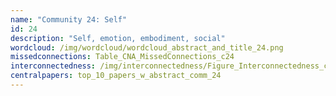 ```yaml
---
name: "Community 24: Self"
id: 24
description: "Self, emotion, embodiment, social"
wordcloud: /img/wordcloud/wordcloud_abstract_and_title_24.png
missedconnections: Table_CNA_MissedConnections_c24
interconnectedness: /img/interconnectedness/Figure_Interconnectedness_c24.png
centralpapers: top_10_papers_w_abstract_comm_24
---
```

